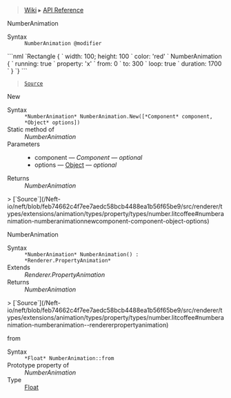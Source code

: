 > [Wiki](Home) ▸ [API Reference](API-Reference)

NumberAnimation
<dl><dt>Syntax</dt><dd><code>NumberAnimation @modifier</code></dd></dl>
```nml
`Rectangle {
`   width: 100; height: 100
`   color: 'red'
`   NumberAnimation {
`       running: true
`       property: 'x'
`       from: 0
`       to: 300
`       loop: true
`       duration: 1700
`   }
`}
```

> [`Source`](/Neft-io/neft/blob/feb74662c4f7ee7aedc58bcb4488ea1b56f65be9/src/renderer/types/extensions/animation/types/property/types/number.litcoffee#numberanimation-modifier)

New
<dl><dt>Syntax</dt><dd><code>&#x2A;NumberAnimation&#x2A; NumberAnimation.New([&#x2A;Component&#x2A; component, &#x2A;Object&#x2A; options])</code></dd><dt>Static method of</dt><dd><i>NumberAnimation</i></dd><dt>Parameters</dt><dd><ul><li>component — <i>Component</i> — <i>optional</i></li><li>options — <a href="/Neft-io/neft/wiki/Utils-API.md#boolean-isobjectany-value">Object</a> — <i>optional</i></li></ul></dd><dt>Returns</dt><dd><i>NumberAnimation</i></dd></dl>
> [`Source`](/Neft-io/neft/blob/feb74662c4f7ee7aedc58bcb4488ea1b56f65be9/src/renderer/types/extensions/animation/types/property/types/number.litcoffee#numberanimation-numberanimationnewcomponent-component-object-options)

NumberAnimation
<dl><dt>Syntax</dt><dd><code>&#x2A;NumberAnimation&#x2A; NumberAnimation() : &#x2A;Renderer.PropertyAnimation&#x2A;</code></dd><dt>Extends</dt><dd><i>Renderer.PropertyAnimation</i></dd><dt>Returns</dt><dd><i>NumberAnimation</i></dd></dl>
> [`Source`](/Neft-io/neft/blob/feb74662c4f7ee7aedc58bcb4488ea1b56f65be9/src/renderer/types/extensions/animation/types/property/types/number.litcoffee#numberanimation-numberanimation--rendererpropertyanimation)

from
<dl><dt>Syntax</dt><dd><code>&#x2A;Float&#x2A; NumberAnimation::from</code></dd><dt>Prototype property of</dt><dd><i>NumberAnimation</i></dd><dt>Type</dt><dd><a href="/Neft-io/neft/wiki/Utils-API.md#boolean-isfloatany-value">Float</a></dd></dl>
